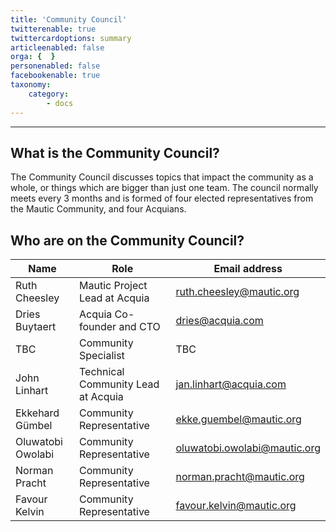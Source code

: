 ```yaml
---
title: 'Community Council'
twitterenable: true
twittercardoptions: summary
articleenabled: false
orga: {  }
personenabled: false
facebookenable: true
taxonomy:
    category:
        - docs
---
```


---
## What is the Community Council?

The Community Council discusses topics that impact the community as a whole, or things which are bigger than just one team. The council normally meets every 3 months and is formed of four elected representatives from the Mautic Community, and four Acquians.

## Who are on the Community Council?

| Name      | Role     | Email address |
|-----------|--------------------|-----------------------|
| Ruth Cheesley | Mautic Project Lead at Acquia | ruth.cheesley@mautic.org            | 
| Dries Buytaert | Acquia Co-founder and CTO | dries@acquia.com            | 
| TBC | Community Specialist | TBC         | 
| John Linhart | Technical Community Lead at Acquia | jan.linhart@acquia.com           |
| Ekkehard Gümbel  | Community Representative | ekke.guembel@mautic.org            | 
| Oluwatobi Owolabi  | Community Representative | oluwatobi.owolabi@mautic.org            | 
| Norman Pracht  | Community Representative | 	norman.pracht@mautic.org            | 
| Favour Kelvin | Community Representative | favour.kelvin@mautic.org            | 
